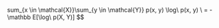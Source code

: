 sum_{x \in \mathcal{X}}\sum_{y \in \mathcal{Y}} p(x, y) \log\ p(x, y) \\ = - \mathbb E[\log\ p(X, Y)] $$